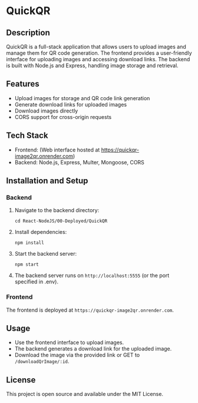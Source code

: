 # QuickQR

## Description
QuickQR is a full-stack application that allows users to upload images and manage them for QR code generation. The frontend provides a user-friendly interface for uploading images and accessing download links. The backend is built with Node.js and Express, handling image storage and retrieval.

## Features
- Upload images for storage and QR code link generation
- Generate download links for uploaded images
- Download images directly
- CORS support for cross-origin requests

## Tech Stack
- Frontend: (Web interface hosted at https://quickqr-image2qr.onrender.com)
- Backend: Node.js, Express, Multer, Mongoose, CORS

## Installation and Setup

### Backend
1. Navigate to the backend directory:
   ```
   cd React-NodeJS/00-Deployed/QuickQR
   ```
2. Install dependencies:
   ```
   npm install
   ```
3. Start the backend server:
   ```
   npm start
   ```
4. The backend server runs on `http://localhost:5555` (or the port specified in .env).

### Frontend
The frontend is deployed at `https://quickqr-image2qr.onrender.com`.

## Usage
- Use the frontend interface to upload images.
- The backend generates a download link for the uploaded image.
- Download the image via the provided link or GET to `/downloadQrImage/:id`.

## License
This project is open source and available under the MIT License.
